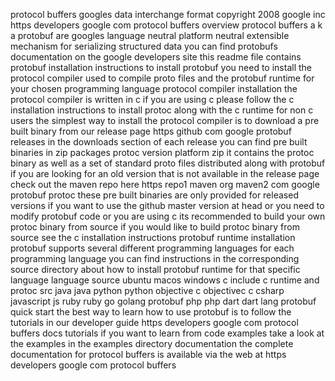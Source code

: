 protocol buffers googles data interchange format copyright 2008 google inc https developers google com protocol buffers overview protocol buffers a k a protobuf are googles language neutral platform neutral extensible mechanism for serializing structured data you can find protobufs documentation on the google developers site this readme file contains protobuf installation instructions to install protobuf you need to install the protocol compiler used to compile proto files and the protobuf runtime for your chosen programming language protocol compiler installation the protocol compiler is written in c if you are using c please follow the c installation instructions to install protoc along with the c runtime for non c users the simplest way to install the protocol compiler is to download a pre built binary from our release page https github com google protobuf releases in the downloads section of each release you can find pre built binaries in zip packages protoc version platform zip it contains the protoc binary as well as a set of standard proto files distributed along with protobuf if you are looking for an old version that is not available in the release page check out the maven repo here https repo1 maven org maven2 com google protobuf protoc these pre built binaries are only provided for released versions if you want to use the github master version at head or you need to modify protobuf code or you are using c its recommended to build your own protoc binary from source if you would like to build protoc binary from source see the c installation instructions protobuf runtime installation protobuf supports several different programming languages for each programming language you can find instructions in the corresponding source directory about how to install protobuf runtime for that specific language language source ubuntu macos windows c include c runtime and protoc src java java python python objective c objectivec c csharp javascript js ruby ruby go golang protobuf php php dart dart lang protobuf quick start the best way to learn how to use protobuf is to follow the tutorials in our developer guide https developers google com protocol buffers docs tutorials if you want to learn from code examples take a look at the examples in the examples directory documentation the complete documentation for protocol buffers is available via the web at https developers google com protocol buffers